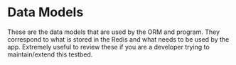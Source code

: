 # Data Models

These are the data models that are used by the ORM and program. They correspond to what is stored in the Redis and what needs to be used by the app. Extremely useful to review these if you are a developer trying to maintain/extend this testbed.